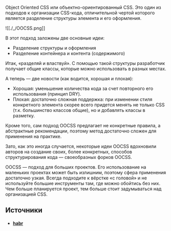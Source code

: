 Object Oriented CSS или объектно-ориентированный CSS. Это один из подходов к организации CSS-кода, отличительной чертой которого является разделение структуры элемента и его оформления. 

![[./_/OOCSS.png]]

В этот подход заложены две основные идеи:  

- Разделение структуры и оформления
- Разделение контейнера и контента (содержимого)

Итак, «разделяй и властвуй». С помощью такой структуры разработчик получает общие классы, которые можно использовать в разных местах.  
  
А теперь — две новости (как водится, хорошая и плохая):  
  
- Хорошая: уменьшение количества кода за счет повторного его использования (принцип DRY).
- Плохая: достаточно сложная поддержка: при изменении стиля конкретного элемента скорее всего придется менять не только CSS (т.к. большинство классов общие), но и добавлять классы в разметку.

Кроме того, сам подход OOCSS предлагает не конкретные правила, а абстрактные рекомендации, поэтому метод достаточно сложен для применения на практике.  
  
Зато, как это иногда случается, некоторые идеи OOCSS вдохновили авторов на создание своих, более конкретных, способов структурирования кода — своеобразных форков OOCSS.

OOCSS — подход для больших проектов. Его использование на маленьких проектах может быть излишним, поэтому сфера применения достаточно узкая. Всегда подходите к вёрстке «с головой» и не используйте большие инструменты там, где можно обойтись без них. Чем больше планируется проект, тем больше стоит задумываться над организацией CSS.

## Источники
- #### [habr](https://habr.com/ru/articles/256109/#oocss)